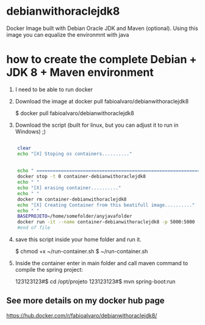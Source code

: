 # debianwithoraclejdk8
Docker Image built with Debian Oracle JDK and Maven (optional). Using this image you can equalize the environmnt with java 


# how to create the complete Debian + JDK 8 + Maven environment

1) I need to be able to run docker

2) Download the image at docker pull fabioalvaro/debianwithoraclejdk8

    $ docker pull fabioalvaro/debianwithoraclejdk8
    
3) Download the script (built for linux, but you can adjust it to run in Windows) ;)

```sh

    clear
    echo "[X] Stoping os containers.........."
    
    
    echo " ================================================================= "
    docker stop -t 0 container-debianwithoraclejdk8
    echo " "
    echo "[X] erasing container.........."
    echo " "
    docker rm container-debianwithoraclejdk8
    echo "[X] Creating Container from this beatifull image.........."
    echo " "
    BASEPROJETO=/home/somefolder/anyjavafolder
    docker run -it --name container-debianwithoraclejdk8 -p 5000:5000 -v "$BASEPROJETO:/opt/projeto" -v"$HOME/.m2:/root/.m2"  fabioalvaro/debianwithoraclejdk8:latest 
    #end of file 
```   

4) save this script inside your home folder and run it.

    $ chmod +x ~/run-container.sh 
    $ ~/run-container.sh
    
    
5) Inside the container enter in main folder and call maven command to compile the spring project:

     123123123#$ cd /opt/projeto
     123123123#$ mvn spring-boot:run
     
     
## See more details on my docker hub page ##

https://hub.docker.com/r/fabioalvaro/debianwithoraclejdk8/


     
